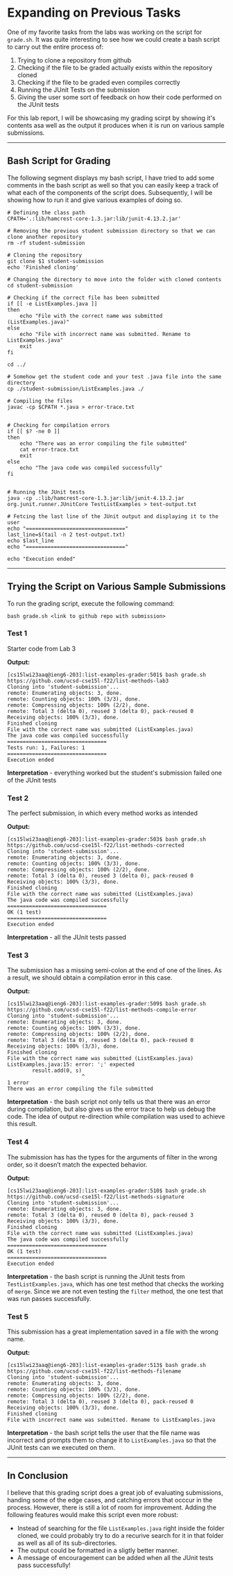 # Expanding on Previous Tasks

One of my favorite tasks from the labs was working on the script for `grade.sh`. It was quite interesting to see how we could create a bash script to carry out the entire process of:
1) Trying to clone a repository from github
2) Checking if the file to be graded actually exists within the repository cloned
3) Checking if the file to be graded even compiles correctly
4) Running the JUnit Tests on the submission
5) Giving the user some sort of feedback on how their code performed on the JUnit tests

For this lab report, I will be showcasing my grading scirpt by showing it's contents asa well as the output it produces when it is run on various sample submissions. 

---

## Bash Script for Grading

The following segment displays my bash script, I have tried to add some comments in the bash script as well so that you can easily keep a track of what each of the components of the script does. Subsequently, I will be showing how to run it and give various examples of doing so.

```
# Defining the class path
CPATH='.:lib/hamcrest-core-1.3.jar:lib/junit-4.13.2.jar'

# Removing the previous student submission directory so that we can clone another repository
rm -rf student-submission

# Cloning the repository
git clone $1 student-submission
echo 'Finished cloning'

# Changing the directory to move into the folder with cloned contents
cd student-submission

# Checking if the correct file has been submitted
if [[ -e ListExamples.java ]]
then 
    echo "File with the correct name was submitted (ListExamples.java)"
else 
    echo "File with incorrect name was submitted. Rename to ListExamples.java"
    exit
fi

cd ../

# Somehow get the student code and your test .java file into the same directory
cp ./student-submission/ListExamples.java ./

# Compiling the files
javac -cp $CPATH *.java > error-trace.txt


# Checking for compilation errors
if [[ $? -ne 0 ]]
then 
    echo "There was an error compiling the file submitted"
    cat error-trace.txt
    exit
else 
    echo "The java code was compiled successfully"
fi


# Running the JUnit tests
java -cp .:lib/hamcrest-core-1.3.jar:lib/junit-4.13.2.jar org.junit.runner.JUnitCore TestListExamples > test-output.txt

# Fetcing the last line of the JUnit output and displaying it to the user
echo "================================"
last_line=$(tail -n 2 test-output.txt)
echo $last_line
echo "================================"

echo "Execution ended"
```

---

## Trying the Script on Various Sample Submissions

To run the grading script, execute the following command:

```bash grade.sh <link to github repo with submission>```

### Test 1
Starter code from Lab 3

**Output:**
```
[cs15lwi23aaq@ieng6-203]:list-examples-grader:501$ bash grade.sh https://github.com/ucsd-cse15l-f22/list-methods-lab3
Cloning into 'student-submission'...
remote: Enumerating objects: 3, done.
remote: Counting objects: 100% (3/3), done.
remote: Compressing objects: 100% (2/2), done.
remote: Total 3 (delta 0), reused 3 (delta 0), pack-reused 0
Receiving objects: 100% (3/3), done.
Finished cloning
File with the correct name was submitted (ListExamples.java)
The java code was compiled successfully
================================
Tests run: 1, Failures: 1
================================
Execution ended
```
**Interpretation** - everything worked but the student's submission failed one of the JUnit tests

### Test 2
The perfect submission, in which every method works as intended

**Output:**
```
[cs15lwi23aaq@ieng6-203]:list-examples-grader:503$ bash grade.sh https://github.com/ucsd-cse15l-f22/list-methods-corrected
Cloning into 'student-submission'...
remote: Enumerating objects: 3, done.
remote: Counting objects: 100% (3/3), done.
remote: Compressing objects: 100% (2/2), done.
remote: Total 3 (delta 0), reused 3 (delta 0), pack-reused 0
Receiving objects: 100% (3/3), done.
Finished cloning
File with the correct name was submitted (ListExamples.java)
The java code was compiled successfully
================================
OK (1 test)
================================
Execution ended
```
**Interpretation** - all the JUnit tests passed

### Test 3
The submission has a missing semi-colon at the end of one of the lines. As a result, we should obtain a compilation error in this case.

**Output:**
```
[cs15lwi23aaq@ieng6-203]:list-examples-grader:509$ bash grade.sh https://github.com/ucsd-cse15l-f22/list-methods-compile-error
Cloning into 'student-submission'...
remote: Enumerating objects: 3, done.
remote: Counting objects: 100% (3/3), done.
remote: Compressing objects: 100% (2/2), done.
remote: Total 3 (delta 0), reused 3 (delta 0), pack-reused 0
Receiving objects: 100% (3/3), done.
Finished cloning
File with the correct name was submitted (ListExamples.java)
ListExamples.java:15: error: ';' expected
        result.add(0, s)
                        ^
1 error
There was an error compiling the file submitted
```
**Interpretation** - the bash script not only tells us that there was an error during compilation, but also gives us the error trace to help us debug the code. The idea of output re-direction while compilation was used to achieve this result.

### Test 4
The submission has has the types for the arguments of filter in the wrong order, so it doesn’t match the expected behavior.

**Output:**
```
[cs15lwi23aaq@ieng6-203]:list-examples-grader:510$ bash grade.sh https://github.com/ucsd-cse15l-f22/list-methods-signature    
Cloning into 'student-submission'...
remote: Enumerating objects: 3, done.
remote: Total 3 (delta 0), reused 0 (delta 0), pack-reused 3
Receiving objects: 100% (3/3), done.
Finished cloning
File with the correct name was submitted (ListExamples.java)
The java code was compiled successfully
================================
OK (1 test)
================================
Execution ended
```
**Interpretation** - the bash script is running the JUnit tests from `TestListExamples.java`, which has one test method that checks the working of `merge`. Since we are not even testing the `filter` method, the one test that was run passes successfully.

### Test 5
This submission has a great implementation saved in a file with the wrong name.

**Output:**
```
[cs15lwi23aaq@ieng6-203]:list-examples-grader:513$ bash grade.sh https://github.com/ucsd-cse15l-f22/list-methods-filename 
Cloning into 'student-submission'...
remote: Enumerating objects: 3, done.
remote: Counting objects: 100% (3/3), done.
remote: Compressing objects: 100% (2/2), done.
remote: Total 3 (delta 0), reused 3 (delta 0), pack-reused 0
Receiving objects: 100% (3/3), done.
Finished cloning
File with incorrect name was submitted. Rename to ListExamples.java
```
**Interpretation** - the bash script tells the user that the file name was incorrect and prompts them to change it to `ListExamples.java` so that the JUnit tests can we executed on them.

---

## In Conclusion

I believe that this grading script does a great job of evaluating submissions, handing some of the edge cases, and catching errors that occcur in the process. However, there is still a lot of room for improvement. Adding the following features would make this script even more robust:
* Instead of searching for the file `ListExamples.java` right inside the folder cloned, we could probably try to do a recurive search for it in that folder as well as all of its sub-directories.
* The output could be formatted in a sligtly better manner.
* A message of encouragement can be added when all the JUnit tests pass successfully!

